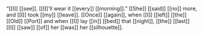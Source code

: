 “[[I]] [[see]]. [[I]]'ll wear it [[every]] [[morning]].” [[She]] [[said]] [[no]] more, and [[I]] took [[my]] [[leave]]. [[Once]] [[again]], when [[I]] [[left]] [[the]] [[Old]] [[Port]] and when [[I]] lay [[in]] [[bed]] that [[night]], [[the]] [[last]] [[I]] [[saw]] [[of]] her [[was]] her [[silhouette]].